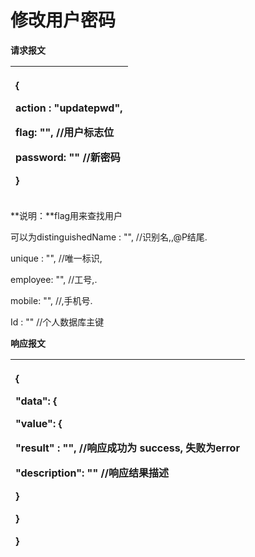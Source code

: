 # 修改用户密码

**请求报文**

<table>
  <thead>
    <tr>
      <th style="text-align:left">
        <p>{</p>
        <p>action : &quot;updatepwd&quot;,</p>
        <p>flag: &quot;&quot;, //&#x7528;&#x6237;&#x6807;&#x5FD7;&#x4F4D;</p>
        <p>password: &quot;&quot; //&#x65B0;&#x5BC6;&#x7801;</p>
        <p>}</p>
      </th>
    </tr>
  </thead>
  <tbody></tbody>
</table>**说明：**flag用来查找用户

可以为distinguishedName : "",  //识别名,,@P结尾.

unique : "",              //唯一标识,

employee: "",           //工号,.

mobile: "",             //,手机号.

Id : ""                 //个人数据库主键

**响应报文**

<table>
  <thead>
    <tr>
      <th style="text-align:left">
        <p>{</p>
        <p>&quot;data&quot;: {</p>
        <p>&quot;value&quot;: {</p>
        <p>&quot;result&quot; : &quot;&quot;, //&#x54CD;&#x5E94;&#x6210;&#x529F;&#x4E3A;
          success, &#x5931;&#x8D25;&#x4E3A;error</p>
        <p>&quot;description&quot;: &quot;&quot; //&#x54CD;&#x5E94;&#x7ED3;&#x679C;&#x63CF;&#x8FF0;</p>
        <p>}</p>
        <p>}</p>
        <p>}</p>
      </th>
    </tr>
  </thead>
  <tbody></tbody>
</table>